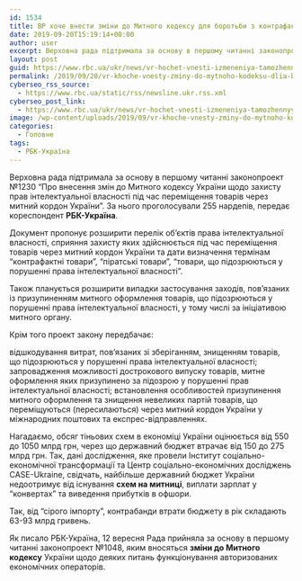 ```yaml
---
id: 1534
title: ВР хоче внести зміни до Митного кодексу для боротьби з контрафактними товарами
date: 2019-09-20T15:19:14+00:00
author: user
excerpt: Верховна рада підтримала за основу в першому читанні законопроект №1230 "Про внесення змін до Митного кодексу України щодо захисту прав інтелектуальної...
layout: post
guid: https://www.rbc.ua/ukr/news/vr-hochet-vnesti-izmeneniya-tamozhennyy-kodeks-1568992370.html
permalink: /2019/09/20/vr-khoche-vnesty-zminy-do-mytnoho-kodeksu-dlia-borot-by-z-kontrafaktnymy-tovaramy/
cyberseo_rss_source:
  - https://www.rbc.ua/static/rss/newsline.ukr.rss.xml
cyberseo_post_link:
  - https://www.rbc.ua/ukr/news/vr-hochet-vnesti-izmeneniya-tamozhennyy-kodeks-1568992370.html
image: /wp-content/uploads/2019/09/vr-khoche-vnesty-zminy-do-mytnoho-kodeksu-dlia-borot-by-z-kontrafaktnymy-tovaramy.jpg
categories:
  - Головне
tags:
  - РБК-Україна
---
```

Верховна рада підтримала за основу в першому читанні законопроект №1230 &#8220;Про внесення змін до Митного кодексу України щодо захисту прав інтелектуальної власності під час переміщення товарів через митний кордон України&#8221;. За нього проголосували 255 нардепів, передає кореспондент **РБК-Україна**.

Документ пропонує розширити перелік об’єктів права інтелектуальної власності, сприяння захисту яких здійснюється під час переміщення товарів через митний кордон України та дати визначення термінам &#8220;контрафактні товари&#8221;, &#8220;піратські товари&#8221;, &#8220;товари, що підозрюються у порушенні права інтелектуальної власності&#8221;.

Також планується розширити випадки застосування заходів, пов’язаних із призупиненням митного оформлення товарів, що підозрюються у порушенні права інтелектуальної власності, у тому числі за ініціативою митного органу.

Крім того проект закону передбачає:

відшкодування витрат, пов’язаних зі зберіганням, знищенням товарів, що підозрюються у порушенні права інтелектуальної власності; запровадження можливості дострокового випуску товарів, митне оформлення яких призупинено за підозрою у порушенні прав інтелектуальної власності; встановлення особливостей призупинення митного оформлення та знищення невеликих партій товарів, що переміщуються (пересилаються) через митний кордон України у міжнародних поштових та експрес-відправленнях. 

Нагадаємо, обсяг тіньових схем в економіці України оцінюється від 550 до 1050 млрд грн, через що державний бюджет втрачає від 150 до 275 млрд грн. Так, дані дослідження, яке провели Інститут соціально-економічної трансформації та Центр соціально-економічних досліджень CASE-Ukraine, свідчать, найбільше державний бюджет України недоотримує від існування **схем на митниці**, виплати зарплат у &#8220;конвертах&#8221; та виведення прибутків в офшори.

Так, від &#8220;сірого імпорту&#8221;, контрабанди втрати бюджету в рік складають 63-93 млрд гривень.

Як писало РБК-Україна, 12 вересня Рада прийняла за основу в першому читанні законопроект №1048, яким вносяться **зміни до Митного кодексу** України щодо деяких питань функціонування авторизованих економічних операторів.